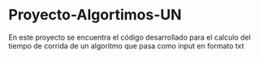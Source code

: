 # Proyecto-Algortimos-UN
En este proyecto se encuentra el código desarrollado para el calculo del tiempo de corrida de un algoritmo que pasa como input en formato txt
